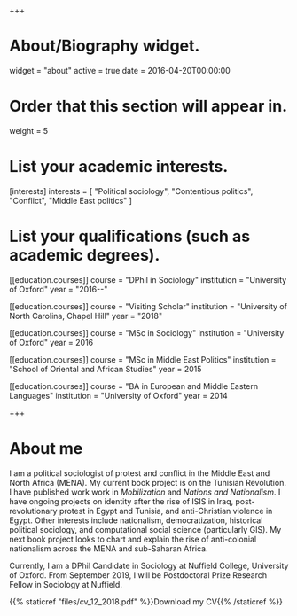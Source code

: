 +++
# About/Biography widget.
widget = "about"
active = true
date = 2016-04-20T00:00:00

# Order that this section will appear in.
weight = 5

# List your academic interests.
[interests]
  interests = [
    "Political sociology",
    "Contentious politics",
    "Conflict",
    "Middle East politics"
  ]

# List your qualifications (such as academic degrees).
[[education.courses]]
  course = "DPhil in Sociology"
  institution = "University of Oxford"
  year = "2016--"
  
[[education.courses]]
  course = "Visiting Scholar"
  institution = "University of North Carolina, Chapel Hill"
  year = "2018"

[[education.courses]]
  course = "MSc in Sociology"
  institution = "University of Oxford"
  year = 2016

[[education.courses]]
  course = "MSc in Middle East Politics"
  institution = "School of Oriental and African Studies"
  year = 2015
  
[[education.courses]]
  course = "BA in European and Middle Eastern Languages"
  institution = "University of Oxford"
  year = 2014
 
+++

# About me

I am a political sociologist of protest and conflict in the Middle East and North Africa (MENA). My current book project is on the Tunisian Revolution. I have published work work in *Mobilization* and *Nations and Nationalism*. I have ongoing projects on identity after the rise of ISIS in Iraq, post-revolutionary protest in Egypt and Tunisia, and anti-Christian violence in Egypt. Other interests include nationalism, democratization, historical political sociology, and computational social science (particularly GIS). My next book project looks to chart and explain the rise of anti-colonial nationalism across the MENA and sub-Saharan Africa. 

Currently, I am a DPhil Candidate in Sociology at Nuffield College, University of Oxford. From September 2019, I will be Postdoctoral Prize Research Fellow in Sociology at Nuffield. 

{{% staticref "files/cv_12_2018.pdf" %}}Download my CV{{% /staticref %}}
